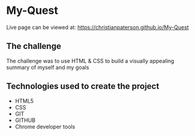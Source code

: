 # My-Quest

Live page can be viewed at: https://christianpaterson.github.io/My-Quest

## The challenge

The challenge was to use HTML & CSS to build a visually appealing summary of myself and my goals

## Technologies used to create the project 

<ul>
<li>HTML5</li>
<li>CSS</li>
<li>GIT</li>
<li>GITHUB</li>
<li>Chrome developer tools</li>
</ul>

